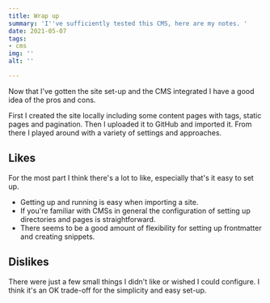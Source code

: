 ```yaml
---
title: Wrap up
summary: 'I''ve sufficiently tested this CMS, here are my notes. '
date: 2021-05-07
tags:
- cms
img: ''
alt: ''

---
```

Now that I've gotten the site set-up and the CMS integrated I have a good idea of the pros and cons.

First I created the site locally including some content pages with tags, static pages and pagination. Then I uploaded it to GitHub and imported it. From there I played around with a variety of settings and approaches.

## Likes

For the most part I think there's a lot to like, especially that's it easy to set up.

* Getting up and running is easy when importing a site.
* If you're familiar with CMSs in general the configuration of setting up directories and pages is straightforward.
* There seems to be a good amount of flexibility for setting up frontmatter and creating snippets.

## Dislikes

There were just a few small things I didn't like or wished I could configure. I think it's an OK trade-off for the simplicity and easy set-up.

